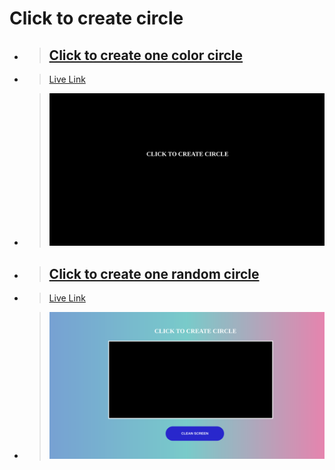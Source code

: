 # Click to create circle

- > ## [Click to create one color circle](https://github.com/DesaiVishal-16/FSJS2.O/tree/main/Javascript/javascript%20DOM/CLICK%20TO%20CREATE%20CIRCLE/Click%20to%20create%20one%20color%20circle)

- > [Live Link](https://click-to-create-one-color-circle16.netlify.app)

- > ![Output](https://github.com/DesaiVishal-16/FSJS2.O/blob/main/Javascript/javascript%20DOM/CLICK%20TO%20CREATE%20CIRCLE/Click%20to%20create%20one%20color%20circle/output.png)





- > ## [Click to create one random circle](https://github.com/DesaiVishal-16/FSJS2.O/tree/main/Javascript/javascript%20DOM/CLICK%20TO%20CREATE%20CIRCLE/Click%20to%20create%20random%20color%20circle)

- > [Live Link](https://click-to-create-random-color-circle16.netlify.app)

- >![Output](https://github.com/DesaiVishal-16/FSJS2.O/blob/main/Javascript/javascript%20DOM/CLICK%20TO%20CREATE%20CIRCLE/Click%20to%20create%20random%20color%20circle/output.png)

